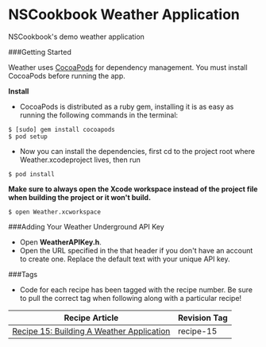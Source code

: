 NSCookbook Weather Application
==========

NSCookbook's demo weather application

###Getting Started

Weather uses [CocoaPods](http://cocoapods.org) for dependency management. You must install CocoaPods before running the app.

**Install**

* CocoaPods is distributed as a ruby gem, installing it is as easy as running the following commands in the terminal:

````
$ [sudo] gem install cocoapods
$ pod setup
````

* Now you can install the dependencies, first cd to the project root where Weather.xcodeproject lives, then run

````
$ pod install
````

**Make sure to always open the Xcode workspace instead of the project file when building the project or it won't build.**

````
$ open Weather.xcworkspace
````

###Adding Your Weather Underground API Key

* Open **WeatherAPIKey.h**.
* Open the URL specified in the that header if you don't have an account to create one. Replace the default text with your unique API key.

###Tags

* Code for each recipe has been tagged with the recipe number. Be sure to pull the correct tag when following along with a particular recipe!

| Recipe Article | Revision Tag | 
| ------------ 	| ------------- |
| [Recipe 15: Building A Weather Application](http://nscookbook.com/2013/02/ios-programming-recipe-15-building-a-weather-application/) | recipe-15  |

